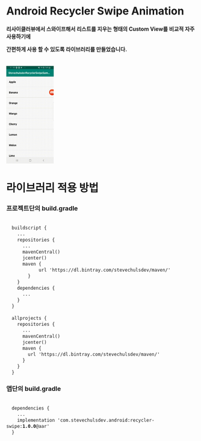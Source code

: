 # Android Recycler Swipe Animation

<h4>리사이클러뷰에서 스와이프해서 리스트를 지우는 형태의 Custom View를 비교적 자주 사용하기에<p>
간편하게 사용 할 수 있도록 라이브러리를 만들었습니다.</h4>
<br>
<img src="https://github.com/stevechulsdev/recyclerswipe/raw/master/video/video.gif" width=25%>
<br>

# 라이브러리 적용 방법
<h3>프로젝트단의 build.gradle</h3>

<pre><code>
  buildscript {
    ...
    repositories {
      ...
      mavenCentral()
      jcenter()
      maven {
            url 'https://dl.bintray.com/stevechulsdev/maven/'
        }
    }
    dependencies {
      ...
    }
  }
  
  allprojects {
    repositories {
      ...
      mavenCentral()
      jcenter()
      maven {
        url 'https://dl.bintray.com/stevechulsdev/maven/'
      }
    }
  }
</code></pre>

<h3>앱단의 build.gradle</h3>

<pre><code>
  dependencies {
    ...
    implementation 'com.stevechulsdev.android:recycler-swipe:<strong>1.0.0</strong>@aar'
  }
</pre></code>
